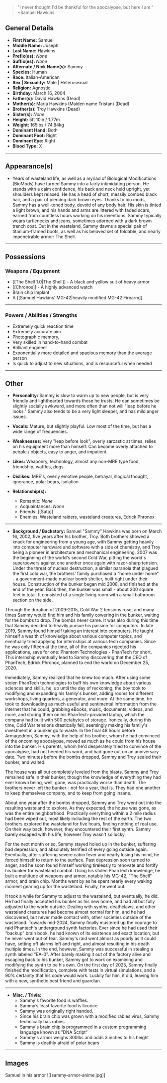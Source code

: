 > "I never thought I'd be thankful for the apocalypse, but here I am." ~Samuel Hawkins

## General Details

- **First Name:** Samuel
- **Middle Name:** Joseph
- **Last Name:** Hawkins
- **Prefix(es):** *None*
- **Suffix(es):** *None*
- **Alternate / Nick Name(s):** Sammy
- **Species:** Human
- **Race:** Italian-American
- **Sex | Sexuality:** Male | Heterosexual
- **Religion:** Agnostic
- **Birthday:** March 16, 2004
- **Father(s):** David Hawkins (Dead)
- **Mother(s):** Maria Hawkins (Maiden name Tristan) (Dead)
- **Brother(s):** Troy Hawkins (Dead)
- **Sister(s):** *None*
- **Height:** 5ft 10in / 1.77m
- **Weight:** 165lbs / 74.84kg
- **Dominant Hand:** Both
- **Dominant Foot:** Right
- **Dominant Eye:** Right
- **Blood Type:** X

* * *

## Appearance(s)

- Years of wasteland life, as well as a myriad of Biological Modifications (BioMods) have turned Sammy into a fairly intimidating person. He stands with a calm confidence, his back and neck held upright, yet shoulders kept relaxed. He has a head of short, messily combed black hair, and a pair of piercing dark brown eyes. Thanks to bio mods, Sammy has a well-toned body, devoid of any body hair. His skin is tinted a light brown, and his hands and arms are littered with faded scars, earned from countless hours working on his inventions. Sammy typically wears turtlenecks and jeans, sometimes adorned with a dark brown trench coat. Out in the wasteland, Sammy dawns a special pair of titanium-framed boots, as well as his beloved set of foldable, and nearly impenetrable armor: The Shell.

* * *

## Possessions

### Weapons / Equipment
- [[The Shell 1.0|The Shell]] - A black and yellow suit of heavy armor
- [[Chronos]] - A highly advanced watch
- Brain chip implant
- A [[Samuel Hawkins' MG-42|heavily modified MG-42 Firearm]]


* * *

### Powers / Abilities / Strengths

- Extremely quick reaction time
- Extremely accurate aim
- Photographic memory,
- Very skilled in hand-to-hand combat
- Brilliant engineer
- Exponentially more detailed and spacious memory than the average person
- Is quick to adjust to new situations, and is resourceful when needed

* * *

## Other

- **Personality:** Sammy is slow to warm up to new people, but is very friendly and lighthearted towards those he trusts. He can sometimes be slightly socially awkward, and more often than not will "leap before he looks." Sammy also tends to be a very light sleeper, and has mild anger issues.
    
- **Vocals:** Mature, but slightly playful. Low most of the time, but has a wide range of frequencies.
    
- **Weaknesses:** Very "leap before look", overly sarcastic at times, relies on his equipment more than himself. Can become overly attached to people / objects, easy to anger, and impatient.
    
- **Likes:** Weaponry, technology, almost any non-MRE type food, friendship, waffles, dogs.
    
- **Dislikes:** MRE's, overly emotive people, betrayal, illogical thought, ignorance, polar bears, isolation
    
- **Relationship(s):**
    
    - Romantic: *None*
    - Acquaintances: *None*
    - Friends: [[Sata]]
    - Enemies: Wasteland raiders, wasteland creatures, Edrick Phronox
***
- **Background / Backstory:** Samuel "Sammy" Hawkins was born on March 16, 2002, five years after his brother, Troy. Both brothers showed a knack for engineering from a young age, with Sammy getting heavily into computer hardware and software with a side of chemistry, and Troy being a pioneer in architecture and mechanical engineering. 2007 was the beginning of the world's second Cold War, pitting the world's superpowers against one another once again with razor-sharp tension. Under the threat of nuclear destruction, a similar paranoia that plagued the first cold war, the brothers' family purchased a "home under home" - a government-made nuclear bomb shelter, built right under their house. Construction of the bunker began mid 2008, and finished at the end of the year. Back then, the bunker was small - about 200 square feet in total. It consisted of a single living room with a small bathroom section on the side.

Through the duration of 2009-2015, Cold War 2 tensions rose, and many times Sammy would find him and his family cowering in the bunker, waiting for the bombs to drop. The bombs never came. It was also during this time that Sammy decided to heavily pursue his passion for computers. In late 2019, Sammy found himself taking an interest into computers. He taught himself a wealth of knowledge about various computer topics, and eventually tried applying for internships at various tech companies. Since he was only fifteen at the time, all of the companies rejected his applications, save for one: Phantom Technologies - PhanTech for short. This internship eventually lead to Sammy discovering that the CEO of PhanTech, Edrick Phronox, planned to end the world on December 25, 2020.  

Immediately, Sammy realized that he knew too much. After using some stolen PhanTech technologies to buff his own knowledge about various sciences and skills, he, up until the day of reckoning, the boy took to modifying and expanding his family's bunker, adding rooms for different workshops, living quarters, a generator, and more. At the same time, he took to downloading as much useful and sentimental information from the internet that he could, grabbing eBooks, music, documents, videos, and more, and storing them on his PhanTech-provided laptop, which the company had built with 500 petabytes of storage. Ironically, during this time, Cold War tensions drastically fell, seemingly making his family's investment in a bunker go to waste. In the final 48 hours before Armageddon, Sammy, with the help of his brother, whom he had convinced of the oncoming apocalypse, moved as much as he could from his house into the bunker. His parents, whom he'd desperately tried to convince of the apocalypse, had not heeded his word, and had gone out on an anniversary date. Two minutes before the bombs dropped, Sammy and Troy sealed their bunker, and waited.

The house was all but completely leveled from the blasts. Sammy and Troy remained safe in their bunker, though the knowledge of everything they had ever known being, well, gone, was practically worse than death. The brothers never left the bunker - not for a year, that is. They had one another to keep themselves company, and to keep from going insane.

About one year after the bombs dropped, Sammy and Troy went out into the resulting wasteland to explore. As they expected, the house was gone, as was the entire neighborhood. Practically everything within a 2 mile radius had been wiped out, most likely including the rest of the earth. The two brothers explored the wasteland for five hours, finding nothing of real use. On their way back, however, they encountered their first synth. Sammy barely escaped with his life, however Troy wasn't so lucky.

For the next month or so, Sammy stayed holed up in the bunker, suffering bad depression, and absolutely terrified of every going outside again. Eventually, after suffering severe cabin fever and nearly losing his mind, he forced himself to return to the surface. Past depression soon turned to anger, and he soon found himself working tirelessly to renovate and fortify his bunker for wasteland combat. Using his stolen PhanTech knowledge, he built a multitude of weapons and armor, notably his MG-42, "The Shell" armor, and brain chip. Months went by as he spent nearly every waking moment gearing up for the wasteland. Finally, he went out.

It took a while for Sammy to adjust to the wasteland, but eventually, he did. He had finally accepted his bunker as his new home, and had all but fully adjusted to the world outside. Dealing with synths, deathclaws, and other wasteland creatures had become almost normal for him, and he had discovered, but never made contact with, other societies outside of the wasteland.
Towards mid-2024, Sammy finally mustered up the courage to raid Phantech's underground synth factories. Ever since he had used their "backup" brain book, he had known of its existence and exact location, but he never went out of fear. Sammy's raid went almost as poorly as it could have, setting off alarms left and right, and almost resulting in his death multiple times. In the end, however, Sammy was successful in stealing a synth labeled "EA-0". After barely making it out of the factory alive and escaping back to his bunker, Sammy got to work on examining and modifying the synth to be his own. On the first day of 2025, Sammy finally finished the modification, complete with tests in virtual simulations, and a 90% certainty that his code would work. Luckily for him, it did, leaving him with a new, synthetic best friend and guardian.

***
- **Misc. / Trivia:**
    - Sammy's favorite food is waffles.
    - Sammy’s least favorite food is licorice
    - Sammy was originally right handed.
    - Since his brain chip was grown with a modified rabies virus, Sammy technically has rabies.
    - Sammy's brain chip is programmed in a custom programming language known as ”DNA Script”
    - Sammy's armor weighs 300lbs and adds 3 inches to his height
    - Sammy is deathly afraid of polar bears

* * *

## Images

Samuel in his armor
![[sammy-armor-anime.jpg]]